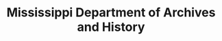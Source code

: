 ---
layout: repo
title: "Mississippi Department of Archives and History"
id: 23464
permalink: repos/23464/
---